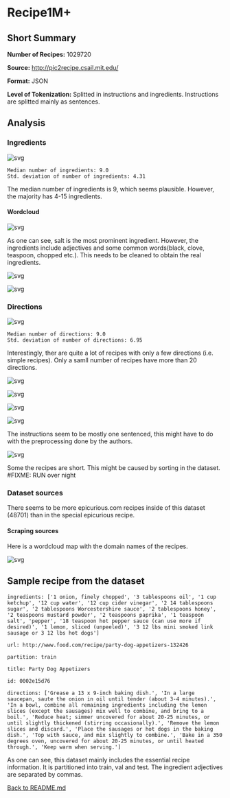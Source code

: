 # Recipe1M+
## Short Summary

**Number of Recipes:** 1029720

**Source:** http://pic2recipe.csail.mit.edu/


**Format:** JSON

**Level of Tokenization:** Splitted in instructions and ingredients. Instructions are splitted mainly as sentences.

## Analysis


### Ingredients



![svg](inspection_recipe1m_files/inspection_recipe1m_4_0.svg)


    Median number of ingredients: 9.0
    Std. deviation of number of ingredients: 4.31


The median number of ingredients is 9, which seems plausible. However, the majority has 4-15 ingredients.

#### Wordcloud


![svg](inspection_recipe1m_files/inspection_recipe1m_6_1.svg)


As one can see, salt is the most prominent ingredient. However, the ingredients include adjectives and some common words(black, clove, teaspoon, chopped etc.). This needs to be cleaned to obtain the real ingredients.



![svg](inspection_recipe1m_files/inspection_recipe1m_8_1.svg)


![svg](inspection_recipe1m_files/inspection_recipe1m_9_1.svg)


### Directions




![svg](inspection_recipe1m_files/inspection_recipe1m_11_0.svg)


    Median number of directions: 9.0
    Std. deviation of number of directions: 6.95


Interestingly, ther are quite a lot of recipes with only a few directions (i.e. simple recipes). Only a samll number of recipes have more than 20 directions.


![svg](inspection_recipe1m_files/inspection_recipe1m_13_0.svg)



![svg](inspection_recipe1m_files/inspection_recipe1m_13_1.svg)



![svg](inspection_recipe1m_files/inspection_recipe1m_13_2.svg)



![svg](inspection_recipe1m_files/inspection_recipe1m_13_3.svg)


The instructions seem to be mostly one sentenced, this might have to do with the preprocessing done by the authors.



![svg](inspection_recipe1m_files/inspection_recipe1m_15_0.svg)


Some the recipes are short. This might be caused by sorting in the dataset.
#FIXME: RUN over night

### Dataset sources


    


There seems to be more epicurious.com recipes  inside of this dataset (48701) than in the special epicurious recipe.

#### Scraping sources

Here is a wordcloud map with the domain names of the recipes.

![svg](inspection_recipe1m_files/inspection_recipe1m_21_1.svg)

## Sample recipe from the dataset 
```
ingredients: ['1 onion, finely chopped', '3 tablespoons oil', '1 cup ketchup', '12 cup water', '12 cup cider vinegar', '2 14 tablespoons sugar', '2 tablespoons Worcestershire sauce', '2 tablespoons honey', '2 teaspoons mustard powder', '2 teaspoons paprika', '1 teaspoon salt', 'pepper', '18 teaspoon hot pepper sauce (can use more if desired)', '1 lemon, sliced (unpeeled)', '3 12 lbs mini smoked link sausage or 3 12 lbs hot dogs']

url: http://www.food.com/recipe/party-dog-appetizers-132426

partition: train

title: Party Dog Appetizers

id: 0002e15d76

directions: ['Grease a 13 x 9-inch baking dish.', 'In a large saucepan, saute the onion in oil until tender (about 3-4 minutes).', 'In a bowl, combine all remaining ingredients including the lemon slices (except the sausages) mix well to combine, and bring to a boil.', 'Reduce heat; simmer uncovered for about 20-25 minutes, or until slightly thickened (stirring occasionally).', 'Remove the lemon slices and discard.', 'Place the sausages or hot dogs in the baking dish.', 'Top with sauce, and mix slightly to combine.', 'Bake in a 350 degrees oven, uncovered for about 20-25 minutes, or until heated through.', 'Keep warm when serving.']
```

As one can see, this dataset mainly includes the essential recipe information. It is partitioned into train, val and test. The ingredient adjectives are separated by commas.

[Back to README.md](../README.md)
